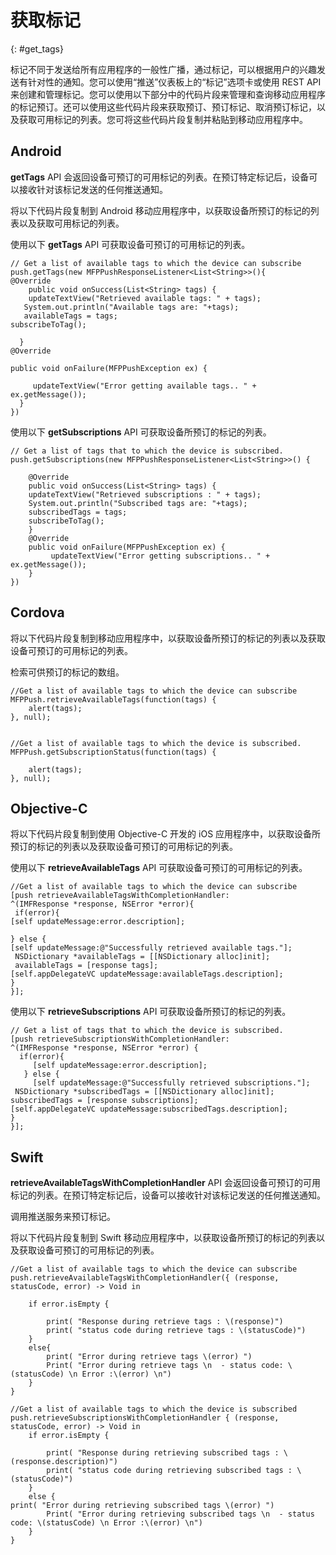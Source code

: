 # 获取标记
{: #get_tags}

标记不同于发送给所有应用程序的一般性广播，通过标记，可以根据用户的兴趣发送有针对性的通知。您可以使用“推送”仪表板上的“标记”选项卡或使用 REST API 来创建和管理标记。您可以使用以下部分中的代码片段来管理和查询移动应用程序的标记预订。还可以使用这些代码片段来获取预订、预订标记、取消预订标记，以及获取可用标记的列表。您可将这些代码片段复制并粘贴到移动应用程序中。

## Android

**getTags** API 会返回设备可预订的可用标记的列表。在预订特定标记后，设备可以接收针对该标记发送的任何推送通知。

将以下代码片段复制到 Android 移动应用程序中，以获取设备所预订的标记的列表以及获取可用标记的列表。

使用以下 **getTags** API 可获取设备可预订的可用标记的列表。

```
// Get a list of available tags to which the device can subscribe
push.getTags(new MFPPushResponseListener<List<String>>(){  
@Override
    public void onSuccess(List<String> tags) {
    updateTextView("Retrieved available tags: " + tags);  
   System.out.println("Available tags are: "+tags);
   availableTags = tags;   
subscribeToTag();
   
  }    
@Override
    
public void onFailure(MFPPushException ex) {

     updateTextView("Error getting available tags.. " + ex.getMessage());
  }
})  
```

使用以下 **getSubscriptions** API 可获取设备所预订的标记的列表。

```
// Get a list of tags that to which the device is subscribed.
push.getSubscriptions(new MFPPushResponseListener<List<String>>() {

    @Override
    public void onSuccess(List<String> tags) {
    updateTextView("Retrieved subscriptions : " + tags);
    System.out.println("Subscribed tags are: "+tags);
    subscribedTags = tags;
    subscribeToTag();
    }
    @Override
    public void onFailure(MFPPushException ex) {
         updateTextView("Error getting subscriptions.. " + ex.getMessage());
    }
})
```

## Cordova

将以下代码片段复制到移动应用程序中，以获取设备所预订的标记的列表以及获取设备可预订的可用标记的列表。

检索可供预订的标记的数组。

```
//Get a list of available tags to which the device can subscribe
MFPPush.retrieveAvailableTags(function(tags) {
    alert(tags);
}, null);


```

```
//Get a list of available tags to which the device is subscribed.
MFPPush.getSubscriptionStatus(function(tags) {

    alert(tags);
}, null);
```

## Objective-C

将以下代码片段复制到使用 Objective-C 开发的 iOS 应用程序中，以获取设备所预订的标记的列表以及获取设备可预订的可用标记的列表。

使用以下 **retrieveAvailableTags** API 可获取设备可预订的可用标记的列表。

```
//Get a list of available tags to which the device can subscribe 
[push retrieveAvailableTagsWithCompletionHandler:
^(IMFResponse *response, NSError *error){ 
 if(error){    
[self updateMessage:error.description];
  
} else {
[self updateMessage:@"Successfully retrieved available tags."];
 NSDictionary *availableTags = [[NSDictionary alloc]init];
 availableTags = [response tags];
[self.appDelegateVC updateMessage:availableTags.description];
}
}];
```
       
使用以下 **retrieveSubscriptions** API 可获取设备所预订的标记的列表。


```
// Get a list of tags that to which the device is subscribed.
[push retrieveSubscriptionsWithCompletionHandler:
^(IMFResponse *response, NSError *error) {
  if(error){
     [self updateMessage:error.description];
   } else {
     [self updateMessage:@"Successfully retrieved subscriptions."];
 NSDictionary *subscribedTags = [[NSDictionary alloc]init];
subscribedTags = [response subscriptions];
[self.appDelegateVC updateMessage:subscribedTags.description];
}
}];
```

## Swift

**retrieveAvailableTagsWithCompletionHandler** API 会返回设备可预订的可用标记的列表。在预订特定标记后，设备可以接收针对该标记发送的任何推送通知。

调用推送服务来预订标记。

将以下代码片段复制到 Swift 移动应用程序中，以获取设备所预订的标记的列表以及获取设备可预订的可用标记的列表。


```
//Get a list of available tags to which the device can subscribe
push.retrieveAvailableTagsWithCompletionHandler({ (response, statusCode, error) -> Void in

    if error.isEmpty {

        print( "Response during retrieve tags : \(response)")
        print( "status code during retrieve tags : \(statusCode)")
    }
    else{
        print( "Error during retrieve tags \(error) ")
        Print( "Error during retrieve tags \n  - status code: \(statusCode) \n Error :\(error) \n")
    }
}
```

```
//Get a list of available tags to which the device is subscribed
push.retrieveSubscriptionsWithCompletionHandler { (response, statusCode, error) -> Void in
    if error.isEmpty {

        print( "Response during retrieving subscribed tags : \(response.description)")
        print( "status code during retrieving subscribed tags : \(statusCode)")
    }
    else {
print( "Error during retrieving subscribed tags \(error) ")
        Print( "Error during retrieving subscribed tags \n  - status code: \(statusCode) \n Error :\(error) \n")
    }
}
```



